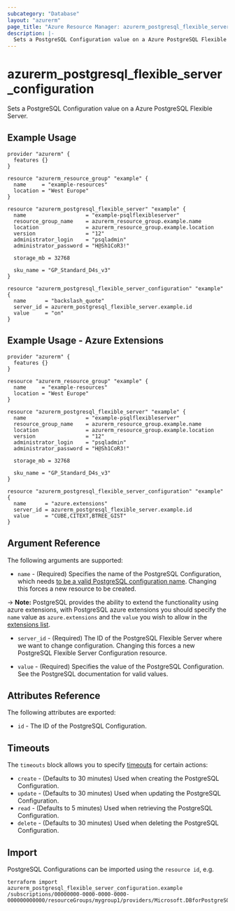 ```yaml
---
subcategory: "Database"
layout: "azurerm"
page_title: "Azure Resource Manager: azurerm_postgresql_flexible_server_configuration"
description: |-
  Sets a PostgreSQL Configuration value on a Azure PostgreSQL Flexible Server.
---
```


# azurerm_postgresql_flexible_server_configuration

Sets a PostgreSQL Configuration value on a Azure PostgreSQL Flexible Server.

## Example Usage

```hcl
provider "azurerm" {
  features {}
}

resource "azurerm_resource_group" "example" {
  name     = "example-resources"
  location = "West Europe"
}

resource "azurerm_postgresql_flexible_server" "example" {
  name                   = "example-psqlflexibleserver"
  resource_group_name    = azurerm_resource_group.example.name
  location               = azurerm_resource_group.example.location
  version                = "12"
  administrator_login    = "psqladmin"
  administrator_password = "H@Sh1CoR3!"

  storage_mb = 32768

  sku_name = "GP_Standard_D4s_v3"
}

resource "azurerm_postgresql_flexible_server_configuration" "example" {
  name      = "backslash_quote"
  server_id = azurerm_postgresql_flexible_server.example.id
  value     = "on"
}
```

## Example Usage - Azure Extensions

```hcl
provider "azurerm" {
  features {}
}

resource "azurerm_resource_group" "example" {
  name     = "example-resources"
  location = "West Europe"
}

resource "azurerm_postgresql_flexible_server" "example" {
  name                   = "example-psqlflexibleserver"
  resource_group_name    = azurerm_resource_group.example.name
  location               = azurerm_resource_group.example.location
  version                = "12"
  administrator_login    = "psqladmin"
  administrator_password = "H@Sh1CoR3!"

  storage_mb = 32768

  sku_name = "GP_Standard_D4s_v3"
}

resource "azurerm_postgresql_flexible_server_configuration" "example" {
  name      = "azure.extensions"
  server_id = azurerm_postgresql_flexible_server.example.id
  value     = "CUBE,CITEXT,BTREE_GIST"
}
```

## Argument Reference

The following arguments are supported:

* `name` - (Required) Specifies the name of the PostgreSQL Configuration, which needs [to be a valid PostgreSQL configuration name](https://www.postgresql.org/docs/current/static/sql-syntax-lexical.html#SQL-SYNTAX-IDENTIFIER). Changing this forces a new resource to be created.

-> **Note:** PostgreSQL provides the ability to extend the functionality using azure extensions, with PostgreSQL azure extensions you should specify the `name` value as `azure.extensions` and the `value` you wish to allow in the [extensions list](https://docs.microsoft.com/en-us/azure/postgresql/flexible-server/concepts-extensions?WT.mc_id=Portal-Microsoft_Azure_OSSDatabases#postgres-13-extensions).

* `server_id` - (Required) The ID of the PostgreSQL Flexible Server where we want to change configuration. Changing this forces a new PostgreSQL Flexible Server Configuration resource.

* `value` - (Required) Specifies the value of the PostgreSQL Configuration. See the PostgreSQL documentation for valid values.

## Attributes Reference

The following attributes are exported:

* `id` - The ID of the PostgreSQL Configuration.

## Timeouts

The `timeouts` block allows you to specify [timeouts](https://www.terraform.io/language/resources/syntax#operation-timeouts) for certain actions:

* `create` - (Defaults to 30 minutes) Used when creating the PostgreSQL Configuration.
* `update` - (Defaults to 30 minutes) Used when updating the PostgreSQL Configuration.
* `read` - (Defaults to 5 minutes) Used when retrieving the PostgreSQL Configuration.
* `delete` - (Defaults to 30 minutes) Used when deleting the PostgreSQL Configuration.

## Import

PostgreSQL Configurations can be imported using the `resource id`, e.g.

```shell
terraform import azurerm_postgresql_flexible_server_configuration.example /subscriptions/00000000-0000-0000-0000-000000000000/resourceGroups/mygroup1/providers/Microsoft.DBforPostgreSQL/flexibleServers/server1/configurations/configuration1
```
